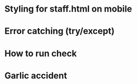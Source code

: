 # Styling for staff.html on mobile

# Error catching (try/except)

# How to run check

# Garlic accident
